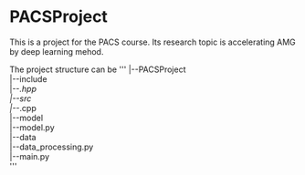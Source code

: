 # PACSProject
This is a project for the PACS course. Its research topic is accelerating AMG by deep learning mehod.

The project structure can be
'''
|--PACSProject  
  |--include  
    |--*.hpp  
  |--src  
    |--*.cpp  
  |--model  
    |--model.py  
  |--data  
    |--data_processing.py  
  |--main.py  
'''
